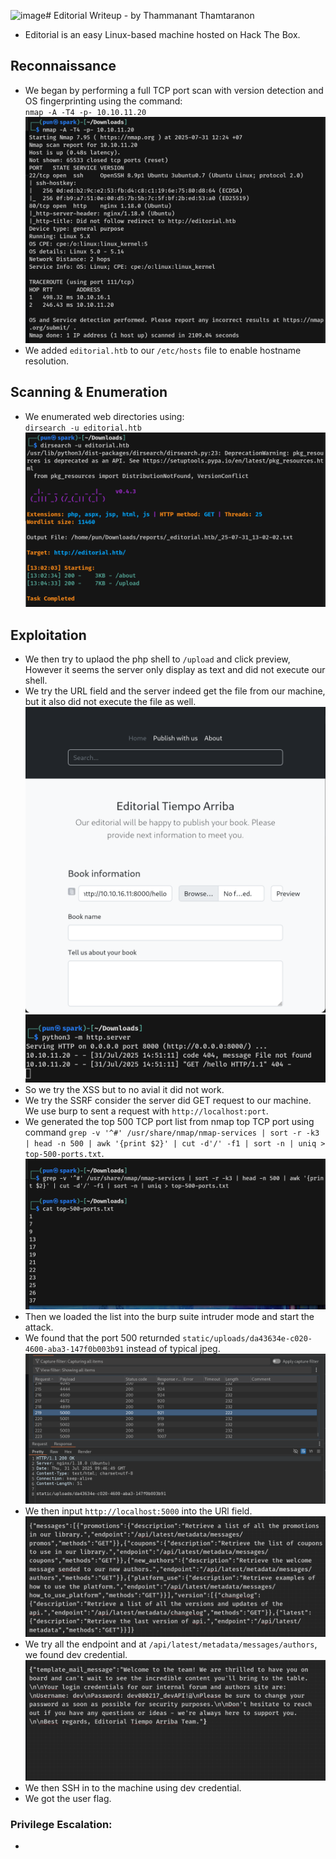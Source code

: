 <img width="1418" height="710" alt="image" src="https://github.com/user-attachments/assets/18bc9496-44ee-469a-a7ad-7e2d90fb5c41" /># Editorial Writeup - by Thammanant Thamtaranon  
- Editorial is an easy Linux-based machine hosted on Hack The Box.

## Reconnaissance  
- We began by performing a full TCP port scan with version detection and OS fingerprinting using the command:  
  `nmap -A -T4 -p- 10.10.11.20`  
![Nmap_Scan](Nmap_Scan.png)  
- We added `editorial.htb` to our `/etc/hosts` file to enable hostname resolution.

## Scanning & Enumeration  
- We enumerated web directories using:  
  `dirsearch -u editorial.htb`  
![Dirsearch_Scan](Dirsearch_Scan.png)  

## Exploitation  
- We then try to uplaod the php shell to `/upload` and click preview, However it seems the server only display as text and did not execute our shell.
- We try the URL field and the server indeed get the file from our machine, but it also did not execute the file as well.
![Test1](Test1.png)
![Test2](Test2.png) 
- So we try the XSS but to no avial it did not work.
- We try the SSRF consider the server did GET request to our machine. We use burp to sent a request with `http://localhost:port`.
- We generated the top 500 TCP port list from nmap top TCP port using command `grep -v '^#' /usr/share/nmap/nmap-services | sort -r -k3 | head -n 500 | awk '{print $2}' | cut -d'/' -f1 | sort -n | uniq > top-500-ports.txt`.
![Top500](Top500.png) 
- Then we loaded the list into the burp suite intruder mode and start the attack.
- We found that the port 500 returnded `static/uploads/da43634e-c020-4600-aba3-147f0b003b91` instead of typical jpeg.
![5000](5000.png) 
- We then input `http://localhost:5000` into the URl field.
![API](API.png)
- We try all the endpoint and at `/api/latest/metadata/messages/authors`, we found dev credential.
![Credential](Credential.png)
- We then SSH in to the machine using dev credential.
- We got the user flag.
  
### Privilege Escalation:
- 
